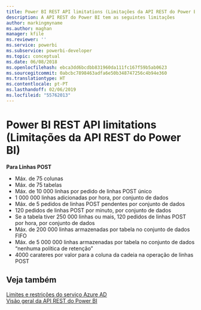 ```yaml
---
title: Power BI REST API limitations (Limitações da API REST do Power BI)
description: A API REST do Power BI tem as seguintes limitações
author: markingmyname
ms.author: maghan
manager: kfile
ms.reviewer: ''
ms.service: powerbi
ms.subservice: powerbi-developer
ms.topic: conceptual
ms.date: 06/08/2018
ms.openlocfilehash: ebca3dd6bcdbb831960da111fc167f59b5ab0623
ms.sourcegitcommit: 0abcbc7898463adfa6e50b348747256c4b94e360
ms.translationtype: HT
ms.contentlocale: pt-PT
ms.lasthandoff: 02/06/2019
ms.locfileid: "55762013"
---
```

# <a name="power-bi-rest-api-limitations"></a>Power BI REST API limitations (Limitações da API REST do Power BI)  
  
**Para Linhas POST**
  
* Máx. de 75 colunas
* Máx. de 75 tabelas
* Máx. de 10 000 linhas por pedido de linhas POST único  
* 1 000 000 linhas adicionadas por hora, por conjunto de dados  
* Máx. de 5 pedidos de linhas POST pendentes por conjunto de dados  
* 120 pedidos de linhas POST por minuto, por conjunto de dados
* Se a tabela tiver 250 000 linhas ou mais, 120 pedidos de linhas POST por hora, por conjunto de dados
* Máx. de 200 000 linhas armazenadas por tabela no conjunto de dados FIFO
* Máx. de 5 000 000 linhas armazenadas por tabela no conjunto de dados “nenhuma política de retenção”  
* 4000 carateres por valor para a coluna da cadeia na operação de linhas POST
  
## <a name="see-also"></a>Veja também

[Limites e restrições do serviço Azure AD](https://docs.microsoft.com/azure/active-directory/active-directory-service-limits-restrictions)   
[Visão geral da API REST do Power BI](https://docs.microsoft.com/rest/api/power-bi/)